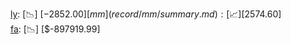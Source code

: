 [ly](record/ly/summary.md): [📉] [$-2852.00]  
[mm](record/mm/summary.md): [📈] [$2574.60]  
[fa](record/fa/summary.md): [📉] [$-897919.99]  
